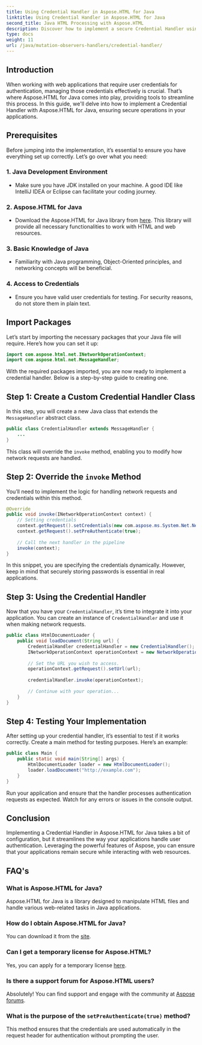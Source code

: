 ```yaml
---
title: Using Credential Handler in Aspose.HTML for Java
linktitle: Using Credential Handler in Aspose.HTML for Java
second_title: Java HTML Processing with Aspose.HTML
description: Discover how to implement a secure Credential Handler using Aspose.HTML for Java to manage user authentication effectively.
type: docs
weight: 11
url: /java/mutation-observers-handlers/credential-handler/
---
```

## Introduction
When working with web applications that require user credentials for authentication, managing those credentials effectively is crucial. That’s where Aspose.HTML for Java comes into play, providing tools to streamline this process. In this guide, we'll delve into how to implement a Credential Handler with Aspose.HTML for Java, ensuring secure operations in your applications.
## Prerequisites
Before jumping into the implementation, it’s essential to ensure you have everything set up correctly. Let’s go over what you need:
### 1. Java Development Environment
- Make sure you have JDK installed on your machine. A good IDE like IntelliJ IDEA or Eclipse can facilitate your coding journey.
### 2. Aspose.HTML for Java
- Download the Aspose.HTML for Java library from [here](https://releases.aspose.com/html/java/). This library will provide all necessary functionalities to work with HTML and web resources.
### 3. Basic Knowledge of Java
- Familiarity with Java programming, Object-Oriented principles, and networking concepts will be beneficial.
### 4. Access to Credentials
- Ensure you have valid user credentials for testing. For security reasons, do not store them in plain text.
## Import Packages
Let’s start by importing the necessary packages that your Java file will require. Here’s how you can set it up:
```java
import com.aspose.html.net.INetworkOperationContext;
import com.aspose.html.net.MessageHandler;
```
With the required packages imported, you are now ready to implement a credential handler. Below is a step-by-step guide to creating one.
## Step 1: Create a Custom Credential Handler Class
In this step, you will create a new Java class that extends the `MessageHandler` abstract class.
```java
public class CredentialHandler extends MessageHandler {
    ...
}
```
This class will override the `invoke` method, enabling you to modify how network requests are handled.
## Step 2: Override the `invoke` Method
You’ll need to implement the logic for handling network requests and credentials within this method.
```java
@Override
public void invoke(INetworkOperationContext context) {
    // Setting credentials
    context.getRequest().setCredentials(new com.aspose.ms.System.Net.NetworkCredential("username", "securelystoredpassword"));
    context.getRequest().setPreAuthenticate(true);
    
    // Call the next handler in the pipeline
    invoke(context);
}
```
In this snippet, you are specifying the credentials dynamically. However, keep in mind that securely storing passwords is essential in real applications.
## Step 3: Using the Credential Handler
Now that you have your `CredentialHandler`, it’s time to integrate it into your application.
You can create an instance of `CredentialHandler` and use it when making network requests.
```java
public class HtmlDocumentLoader {
    public void loadDocument(String url) {
        CredentialHandler credentialHandler = new CredentialHandler();
        INetworkOperationContext operationContext = new NetworkOperationContext();
        
        // Set the URL you wish to access.
        operationContext.getRequest().setUrl(url);
        
        credentialHandler.invoke(operationContext);
    
        // Continue with your operation...
    }
}
```
## Step 4: Testing Your Implementation
After setting up your credential handler, it’s essential to test if it works correctly.
Create a main method for testing purposes. Here’s an example:
```java
public class Main {
    public static void main(String[] args) {
        HtmlDocumentLoader loader = new HtmlDocumentLoader();
        loader.loadDocument("http://example.com");
    }
}
```
Run your application and ensure that the handler processes authentication requests as expected. Watch for any errors or issues in the console output.
## Conclusion
Implementing a Credential Handler in Aspose.HTML for Java takes a bit of configuration, but it streamlines the way your applications handle user authentication. Leveraging the powerful features of Aspose, you can ensure that your applications remain secure while interacting with web resources.

## FAQ's
### What is Aspose.HTML for Java?  
Aspose.HTML for Java is a library designed to manipulate HTML files and handle various web-related tasks in Java applications.
### How do I obtain Aspose.HTML for Java?  
You can download it from the [site](https://releases.aspose.com/html/java/).
### Can I get a temporary license for Aspose.HTML?  
Yes, you can apply for a temporary license [here](https://purchase.aspose.com/temporary-license/).
### Is there a support forum for Aspose.HTML users?  
Absolutely! You can find support and engage with the community at [Aspose forums](https://forum.aspose.com/c/html/29).
### What is the purpose of the `setPreAuthenticate(true)` method?  
This method ensures that the credentials are used automatically in the request header for authentication without prompting the user.
